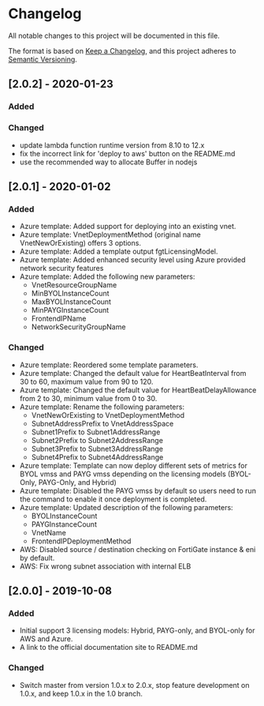 # Changelog
All notable changes to this project will be documented in this file.

The format is based on [Keep a Changelog](https://keepachangelog.com/en/1.0.0/),
and this project adheres to [Semantic Versioning](https://semver.org/spec/v2.0.0.html).

## [2.0.2] - 2020-01-23
### Added

### Changed
- update lambda function runtime version from 8.10 to 12.x
- fix the incorrect link for 'deploy to aws' button on the README.md
- use the recommended way to allocate Buffer in nodejs

## [2.0.1] - 2020-01-02
### Added
- Azure template: Added support for deploying into an existing vnet.
- Azure template: VnetDeploymentMethod (original name VnetNewOrExisting) offers 3 options.
- Azure template: Added a template output fgtLicensingModel.
- Azure template: Added enhanced security level using Azure provided network security features
- Azure template: Added the following new parameters:
  - VnetResourceGroupName
  - MinBYOLInstanceCount
  - MaxBYOLInstanceCount
  - MinPAYGInstanceCount
  - FrontendIPName
  - NetworkSecurityGroupName

### Changed
- Azure template: Reordered some template parameters.
- Azure template: Changed the default value for HeartBeatInterval from 30 to 60, maximum value from
  90 to 120.
- Azure template: Changed the default value for HeartBeatDelayAllowance from 2 to 30, minimum value
  from 0 to 30.
- Azure template: Rename the following parameters:
  - VnetNewOrExisting to VnetDeploymentMethod
  - SubnetAddressPrefix to VnetAddressSpace
  - Subnet1Prefix to Subnet1AddressRange
  - Subnet2Prefix to Subnet2AddressRange
  - Subnet3Prefix to Subnet3AddressRange
  - Subnet4Prefix to Subnet4AddressRange
- Azure template: Template can now deploy different sets of metrics for BYOL vmss and PAYG vmss
  depending on the licensing models (BYOL-Only, PAYG-Only, and Hybrid)
- Azure template: Disabled the PAYG vmss by default so users need to run the command to enable it
  once deployment is completed.
- Azure template: Updated description of the following parameters:
  - BYOLInstanceCount
  - PAYGInstanceCount
  - VnetName
  - FrontendIPDeploymentMethod
- AWS: Disabled source / destination checking on FortiGate instance & eni by default.
- AWS: Fix wrong subnet association with internal ELB


## [2.0.0] - 2019-10-08
### Added
- Initial support 3 licensing models: Hybrid, PAYG-only, and BYOL-only for AWS and Azure.
- A link to the official documentation site to README.md

### Changed
- Switch master from version 1.0.x to 2.0.x, stop feature development on 1.0.x, and keep 1.0.x in
  the 1.0 branch.
